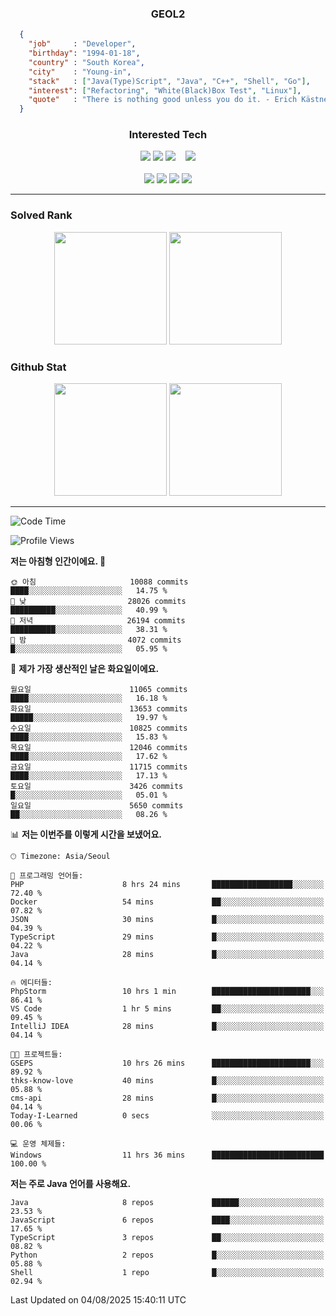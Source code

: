 <div align="center">

  ### GEOL2
</div>

```json
  {
    "job"     : "Developer",
    "birthday": "1994-01-18",
    "country" : "South Korea",
    "city"    : "Young-in",
    "stack"   : ["Java(Type)Script", "Java", "C++", "Shell", "Go"],
    "interest": ["Refactoring", "White(Black)Box Test", "Linux"], 
    "quote"   : "There is nothing good unless you do it. - Erich Kästner"
  }
  ```
  
<div align="center">
  
  ### Interested Tech
  
  <!-- <img src="https://img.shields.io/badge/Laravel-F05340?style=flat-square&logo=Laravel&logoColor=white"> -->
  <img src="https://img.shields.io/badge/SpringBoot-6DB33F?style=flat-square&logo=SpringBoot&logoColor=white">
  <!-- <img src="https://img.shields.io/badge/-NestJs-ea2845?style=flat-square&logo=nestjs&logoColor=white"> -->
  <!-- <img src="https://img.shields.io/badge/Express-000000?style=flat-square&logo=Express&logoColor=white"> -->
  <!-- <img src="https://img.shields.io/badge/Three.js-000000?style=flat-square&logo=Three.js&logoColor=white"> -->
  <img src="https://img.shields.io/badge/React-61DAFB?style=flat-square&logo=React&logoColor=black">
  <!-- <img src="https://img.shields.io/badge/next.js-000000?style=flat-square&logo=nextdotjs&logoColor=white"> -->
  <img src="https://img.shields.io/badge/OpenAI-%23412991?style=flat-square&logo=openai&logoColor=white">
  &nbsp;&nbsp;
  <!-- <br><br> -->
  
  <img src="https://img.shields.io/badge/junit-%23E33332?style=flat-square&logo=junit5&logoColor=white">
  <!-- <img src="https://img.shields.io/badge/Jest-323330?style=flat-square&logo=Jest&logoColor=white"> -->
  <br><br>
  
  <img src="https://img.shields.io/badge/Java-ED8B00?style=flat-square&logo=openjdk&logoColor=white">
  <img src="https://img.shields.io/badge/JavaScript-F7DF1E?style=flat-square&logo=JavaScript&logoColor=black">
  <img src="https://img.shields.io/badge/TypeScript-007acc?style=flat-square&logo=TypeScript&logoColor=black">
  <img src="https://img.shields.io/badge/Go-00ADD8?logo=Go&logoColor=white&style=flat-square">
  <!-- <img src="https://img.shields.io/badge/MySQL-4479A1?style=flat-square&logo=mysql&logoColor=white"><br> -->

</div>

------------

  ### Solved Rank
  
  <div align="center">
    <img height="180em" src="https://mazassumnida.wtf/api/v2/generate_badge?boj=geol2">
    <img height="180em" src="https://leetcard.jacoblin.cool/Geol2?theme=light&font=Gugi&border=0&radius=20">
  </div>
  
  ### Github Stat 
  <div align="center">
    <img height="180em" src="https://github-readme-stats-omega-five-90.vercel.app/api/?username=geol2&show_icons=true&theme=dark">
    <img height="180em" src="https://github-readme-stats-omega-five-90.vercel.app/api/top-langs/?username=geol2&show_icons=true&hide=cmake,EJS,css,scss,html,VUE&layout=compact&theme=dark&exclude_repo=raspi-web&count_private=true&langs_count=10">
  </div>
  
------------

  <!--START_SECTION:waka-->
![Code Time](http://img.shields.io/badge/Code%20Time-4%2C251%20hrs%2055%20mins-blue)

![Profile Views](http://img.shields.io/badge/Profile%20Views-1-blue)

**저는 아침형 인간이에요. 🐤** 

```text
🌞 아침                     10088 commits       ████░░░░░░░░░░░░░░░░░░░░░   14.75 % 
🌆 낮　                     28026 commits       ██████████░░░░░░░░░░░░░░░   40.99 % 
🌃 저녁                     26194 commits       ██████████░░░░░░░░░░░░░░░   38.31 % 
🌙 밤　                     4072 commits        █░░░░░░░░░░░░░░░░░░░░░░░░   05.95 % 
```
📅 **제가 가장 생산적인 날은 화요일이에요.** 

```text
월요일                      11065 commits       ████░░░░░░░░░░░░░░░░░░░░░   16.18 % 
화요일                      13653 commits       █████░░░░░░░░░░░░░░░░░░░░   19.97 % 
수요일                      10825 commits       ████░░░░░░░░░░░░░░░░░░░░░   15.83 % 
목요일                      12046 commits       ████░░░░░░░░░░░░░░░░░░░░░   17.62 % 
금요일                      11715 commits       ████░░░░░░░░░░░░░░░░░░░░░   17.13 % 
토요일                      3426 commits        █░░░░░░░░░░░░░░░░░░░░░░░░   05.01 % 
일요일                      5650 commits        ██░░░░░░░░░░░░░░░░░░░░░░░   08.26 % 
```


📊 **저는 이번주를 이렇게 시간을 보냈어요.** 

```text
🕑︎ Timezone: Asia/Seoul

💬 프로그래밍 언어들: 
PHP                      8 hrs 24 mins       ██████████████████░░░░░░░   72.40 % 
Docker                   54 mins             ██░░░░░░░░░░░░░░░░░░░░░░░   07.82 % 
JSON                     30 mins             █░░░░░░░░░░░░░░░░░░░░░░░░   04.39 % 
TypeScript               29 mins             █░░░░░░░░░░░░░░░░░░░░░░░░   04.22 % 
Java                     28 mins             █░░░░░░░░░░░░░░░░░░░░░░░░   04.14 % 

🔥 에디터들: 
PhpStorm                 10 hrs 1 min        ██████████████████████░░░   86.41 % 
VS Code                  1 hr 5 mins         ██░░░░░░░░░░░░░░░░░░░░░░░   09.45 % 
IntelliJ IDEA            28 mins             █░░░░░░░░░░░░░░░░░░░░░░░░   04.14 % 

🐱‍💻 프로젝트들: 
GSEPS                    10 hrs 26 mins      ██████████████████████░░░   89.92 % 
thks-know-love           40 mins             █░░░░░░░░░░░░░░░░░░░░░░░░   05.88 % 
cms-api                  28 mins             █░░░░░░░░░░░░░░░░░░░░░░░░   04.14 % 
Today-I-Learned          0 secs              ░░░░░░░░░░░░░░░░░░░░░░░░░   00.06 % 

💻 운영 체제들: 
Windows                  11 hrs 36 mins      █████████████████████████   100.00 % 
```

**저는 주로 Java 언어를 사용해요.** 

```text
Java                     8 repos             ██████░░░░░░░░░░░░░░░░░░░   23.53 % 
JavaScript               6 repos             ████░░░░░░░░░░░░░░░░░░░░░   17.65 % 
TypeScript               3 repos             ██░░░░░░░░░░░░░░░░░░░░░░░   08.82 % 
Python                   2 repos             █░░░░░░░░░░░░░░░░░░░░░░░░   05.88 % 
Shell                    1 repo              █░░░░░░░░░░░░░░░░░░░░░░░░   02.94 % 
```




 Last Updated on 04/08/2025 15:40:11 UTC
<!--END_SECTION:waka-->

<div align="center">
  
  <!-- [![Hits](https://hits.seeyoufarm.com/api/count/incr/badge.svg?url=https%3A%2F%2Fgithub.com%2Fgeol2&count_bg=%2379C83D&title_bg=%23555555&icon=myspace.svg&icon_color=%23E7E7E7&title=hits&edge_flat=false)](https://hits.seeyoufarm.com) -->
  
</div>

<!--
**Geol2/Geol2** is a ✨ _special_ ✨ repository because its `README.md` (this file) appears on your GitHub profile.

Here are some ideas to get you started:
- 🔭 I’m currently working on ...
- 🌱 I’m currently learning ...
- 👯 I’m looking to collaborate on ...
- 🤔 I’m looking for help with ...
- 💬 Ask me about ...
- 📫 How to reach me: ...
- 😄 Pronouns: ...
- ⚡ Fun fact: ...
-->
